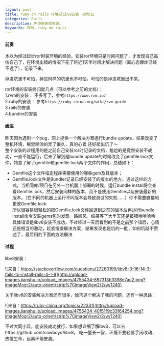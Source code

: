```yaml
---
layout: post
title: ruby on rails 环境&libv8安装 -爬坑记
categories: Rails
description: 环境安装爬坑记。
keywords: 爬坑，ruby on rails
---
```


#### 前奏

本以为经过起步ror时装环境的经验，安装ror环境只是时间问题了，才发现自己高估自己了，在环境出错的情况下花了将近1天半时间才解决问题（离心态爆炸已经不远了），记录下来。

掉进坑里不可怕，掉进同样的坑里也不可怕，可怕的是掉进坑里出不来。  

ror环境的安装终归就几点（可以参考之前的文档）：  
1.rvm的安装：      不多写了，参考`https://www.rvm.io/`  
2.ruby的安装：    参考`https://ruby-china.org/wiki/rvm-guide`  
3.rails的安装  
4.bundler的安装   

#### 缓进

昨天因为遇到一个bug，网上提供一个解决方案运行bundle   update，结果改变了整机环境，稀里糊涂的弄了很久，真的心累    还好爬出坑了～  
整个安装的过程用的是之前自己安装ror时记录的文档，尴尬的是竟然安装不成功，一直不能运行，后来了解到是bundle update的时候改变了gemfile.lock文件，特意了解了gemfile和gemfile.lock两个文件的作用，总结如下：  
- Gemfile这个文件指定程序需要使用的哪些gem及其版本； 
- Gemfile.lock文件是Bundler记录已经安装了的版本的地方。通过这样的方式，当相同库/项目在另外一台机器上部署的时候，运行bundle install将会查看Gemfile.lock，然后安装同样的版本，而不是使用Gemfile以及安装最新的版本。（在不同的机器上运行不同版本会导致测试的失败……）你不需要直接地更改Gemfile.lock.  
所以很容易很轻松的把Gemfile.lock文件回退到之前的版本后再运行bundle install命令安装gems包时发现一路顺风，结果等了大半天还是报错哈哈哈哈
具体错误是libv8安装不成功，不过经过一天后看到的不是之前那个错后，心情还是相当的激动，赶紧搜查解决方案，结果发现也是坑的一批，如何坑就不赘述了，最后用的下面的方法解决

#### 过程

libv8安装：

![来自：https://stackoverflow.com/questions/27260199/libv8-3-16-14-3-fails-to-install-rails-4-1-8](http://upload-images.jianshu.io/upload_images/4755434-867313b3398e7ac2.png?imageMogr2/auto-orient/strip%7CimageView2/2/w/1240)

关于libv8的安装解决方案还有很多，恰巧这个解决了我的问题，还有一种思路：  

![来自：https://ruby-china.org/topics/22331](http://upload-images.jianshu.io/upload_images/4755434-40f51f9c33f64254.png?imageMogr2/auto-orient/strip%7CimageView2/2/w/1240)

不过大同小异，能安装成功就行，如果想详细了解lbv8，可以去https://github.com/cowboyd/libv8。
吃一堑长一智，环境不要轻易手闲改动，热爱生命，远离环境安装。